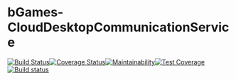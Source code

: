 # bGames-CloudDesktopCommunicationService
[![Build Status](https://travis-ci.com/Tisks/bGames-CloudDesktopCommunicationService.svg?branch=docker_images)](https://travis-ci.com/Tisks/bGames-CloudDesktopCommunicationService)[![Coverage Status](https://coveralls.io/repos/github/Tisks/bGames-CloudDesktopCommunicationService/badge.svg?branch=docker_images)](https://coveralls.io/github/Tisks/bGames-CloudDesktopCommunicationService?branch=docker_images)[![Maintainability](https://api.codeclimate.com/v1/badges/2deac11dd44da7a90aec/maintainability)](https://codeclimate.com/github/Tisks/bGames-CloudDesktopCommunicationService/maintainability)[![Test Coverage](https://api.codeclimate.com/v1/badges/2deac11dd44da7a90aec/test_coverage)](https://codeclimate.com/github/Tisks/bGames-CloudDesktopCommunicationService/test_coverage)[![Build status](https://ci.appveyor.com/api/projects/status/sc4g845hm4pxvt8y?svg=true)](https://ci.appveyor.com/project/Tisks/bgames-clouddesktopcommunicationservice)
